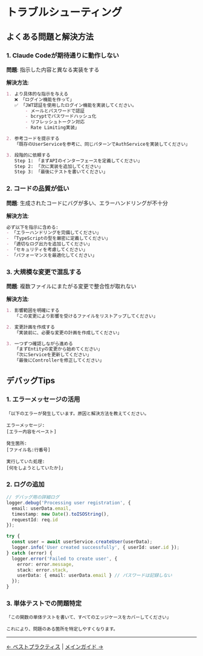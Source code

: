 # トラブルシューティング

## よくある問題と解決方法

### 1. Claude Codeが期待通りに動作しない

**問題**: 指示した内容と異なる実装をする

**解決方法**:
```markdown
1. より具体的な指示を与える
   ❌ 「ログイン機能を作って」
   ✅ 「JWT認証を使用したログイン機能を実装してください。
       - メールとパスワードで認証
       - bcryptでパスワードハッシュ化
       - リフレッシュトークン対応
       - Rate Limiting実装」

2. 参考コードを提示する
   「既存のUserServiceを参考に、同じパターンでAuthServiceを実装してください」

3. 段階的に依頼する
   Step 1: 「まずAPIのインターフェースを定義してください」
   Step 2: 「次に実装を追加してください」
   Step 3: 「最後にテストを書いてください」
```

### 2. コードの品質が低い

**問題**: 生成されたコードにバグが多い、エラーハンドリングが不十分

**解決方法**:
```markdown
必ず以下を指示に含める:
- 「エラーハンドリングを完備してください」
- 「TypeScriptの型を厳密に定義してください」
- 「適切なログ出力を追加してください」
- 「セキュリティを考慮してください」
- 「パフォーマンスを最適化してください」
```

### 3. 大規模な変更で混乱する

**問題**: 複数ファイルにまたがる変更で整合性が取れない

**解決方法**:
```markdown
1. 影響範囲を明確にする
   「この変更により影響を受けるファイルをリストアップしてください」

2. 変更計画を作成する
   「実装前に、必要な変更の計画を作成してください」

3. 一つずつ確認しながら進める
   「まずEntityの変更から始めてください」
   「次にServiceを更新してください」
   「最後にControllerを修正してください」
```

## デバッグTips

### 1. エラーメッセージの活用
```
「以下のエラーが発生しています。原因と解決方法を教えてください。

エラーメッセージ:
[エラー内容をペースト]

発生箇所:
[ファイル名:行番号]

実行していた処理:
[何をしようとしていたか]」
```

### 2. ログの追加
```typescript
// デバッグ用の詳細ログ
logger.debug('Processing user registration', {
  email: userData.email,
  timestamp: new Date().toISOString(),
  requestId: req.id
});

try {
  const user = await userService.createUser(userData);
  logger.info('User created successfully', { userId: user.id });
} catch (error) {
  logger.error('Failed to create user', {
    error: error.message,
    stack: error.stack,
    userData: { email: userData.email } // パスワードは記録しない
  });
}
```

### 3. 単体テストでの問題特定
```
「この関数の単体テストを書いて、すべてのエッジケースをカバーしてください」

これにより、問題のある箇所を特定しやすくなります。
```

---
[← ベストプラクティス](overview.md) | [メインガイド →](../../CLAUDE.md)